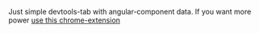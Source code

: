 Just simple devtools-tab with angular-component data.
If you want more power [use this chrome-extension](https://chrome.google.com/webstore/detail/ng-inspect-for-angular/onfmmmemcmipkohkkgofiojpiahbpogh)
